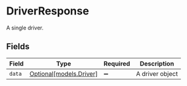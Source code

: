 # DriverResponse

A single driver.


## Fields

| Field                                          | Type                                           | Required                                       | Description                                    |
| ---------------------------------------------- | ---------------------------------------------- | ---------------------------------------------- | ---------------------------------------------- |
| `data`                                         | [Optional[models.Driver]](../models/driver.md) | :heavy_minus_sign:                             | A driver object                                |